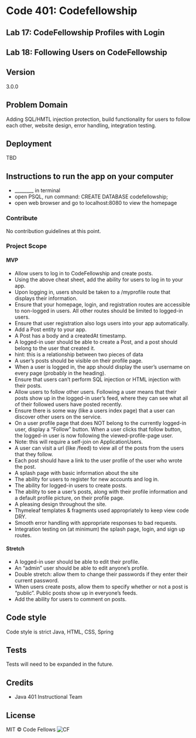 # Code 401: Codefellowship
## Lab 17: CodeFellowship Profiles with Login
## Lab 18: Following Users on CodeFellowship

## Version
3.0.0 

## Problem Domain
Adding SQL/HMTL injection protection, build functionality for users to follow each other, website design, error handling, integration testing.

## Deployment
TBD

## Instructions to run the app on your computer
- ________ in terminal
- open PSQL, run command: CREATE DATABASE codefellowship;
- open web browser and go to localhost:8080 to view the homepage

### Contribute
No contribution guidelines at this point. 

### Project Scope
#### MVP
- Allow users to log in to CodeFellowship and create posts.
- Using the above cheat sheet, add the ability for users to log in to your app.
- Upon logging in, users should be taken to a /myprofile route that displays their information.
- Ensure that your homepage, login, and registration routes are accessible to non-logged in users. All other routes should be limited to logged-in users.
- Ensure that user registration also logs users into your app automatically.
- Add a Post entity to your app.
- A Post has a body and a createdAt timestamp.
- A logged-in user should be able to create a Post, and a post should belong to the user that created it.
- hint: this is a relationship between two pieces of data
- A user’s posts should be visible on their profile page.
- When a user is logged in, the app should display the user’s username on every page (probably in the heading).
- Ensure that users can’t perform SQL injection or HTML injection with their posts.
- Allow users to follow other users. Following a user means that their posts show up in the logged-in user’s feed, where they can see what all of their followed users have posted recently.
- Ensure there is some way (like a users index page) that a user can discover other users on the service.
- On a user profile page that does NOT belong to the currently logged-in user, display a “Follow” button. When a user clicks that follow button, the logged-in user is now following the viewed-profile-page user.
- Note: this will require a self-join on ApplicationUsers.
- A user can visit a url (like /feed) to view all of the posts from the users that they follow.
- Each post should have a link to the user profile of the user who wrote the post.
- A splash page with basic information about the site
- The ability for users to register for new accounts and log in.
- The ability for logged-in users to create posts.
- The ability to see a user’s posts, along with their profile information and a default profile picture, on their profile page.
- A pleasing design throughout the site.
- Thymeleaf templates & fragments used appropriately to keep view code DRY.
- Smooth error handling with appropriate responses to bad requests.
- Integration testing on (at minimum) the splash page, login, and sign up routes.

#### Stretch
- A logged-in user should be able to edit their profile. 
- An “admin” user should be able to edit anyone’s profile.
- Double stretch: allow them to change their passwords if they enter their current password.
- When users create posts, allow them to specify whether or not a post is “public”. Public posts show up in everyone’s feeds.
- Add the ability for users to comment on posts.

## Code style
Code style is strict Java, HTML, CSS, Spring

## Tests
Tests will need to be expanded in the future. 

## Credits
* Java 401 Instructional Team

## License
MIT © Code Fellows
![CF](https://i.imgur.com/7v5ASc8.png)
